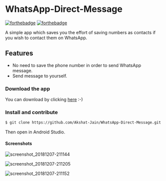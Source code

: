 # WhatsApp-Direct-Message

[![forthebadge](https://forthebadge.com/images/badges/built-for-android.svg)](http://forthebadge.com)
[![forthebadge](https://forthebadge.com/images/badges/made-with-java.svg)](http://forthebadge.com)

A simple app which saves you the effort of saving numbers as contacts if you wish to contact them on WhatsApp.

## Features
* No need to save the phone number in order to send WhatsApp message.
* Send message to yourself.

### Download the app

You can download by clicking [here](https://github.com/Akshat-Jain/WhatsApp-Direct-Message/raw/master/apk/WhatsApp%20Direct%20Message.apk) :-)

### Install and contribute

```sh
$ git clone https://github.com/Akshat-Jain/WhatsApp-Direct-Message.git
```
Then open in Android Studio.
#### Screenshots
![screenshot_20181207-211144](https://user-images.githubusercontent.com/43093724/49657520-e4ad3e80-fa65-11e8-97cd-243f80b1d72d.png)


![screenshot_20181207-211205](https://user-images.githubusercontent.com/43093724/49657556-f5f64b00-fa65-11e8-9b09-86e35b68b4b9.png)


![screenshot_20181207-211152](https://user-images.githubusercontent.com/43093724/49657581-fee71c80-fa65-11e8-8fbf-b24dd5246f20.png)

